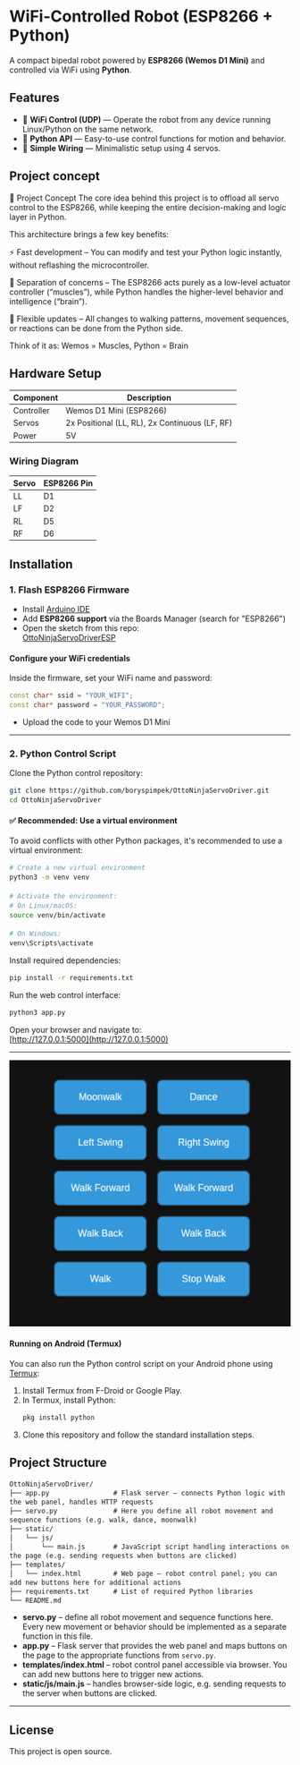 # WiFi-Controlled Robot (ESP8266 + Python)

A compact bipedal robot powered by **ESP8266 (Wemos D1 Mini)** and controlled via WiFi using **Python**.

## Features

- 📡 **WiFi Control (UDP)** — Operate the robot from any device running Linux/Python on the same network.
- 🐍 **Python API** — Easy-to-use control functions for motion and behavior.
- 🔌 **Simple Wiring** — Minimalistic setup using 4 servos.

## Project concept

🧠 Project Concept
The core idea behind this project is to offload all servo control to the ESP8266, while keeping the entire decision-making and logic layer in Python.

This architecture brings a few key benefits:

⚡ Fast development – You can modify and test your Python logic instantly, without reflashing the microcontroller.

🧠 Separation of concerns – The ESP8266 acts purely as a low-level actuator controller (“muscles”), while Python handles the higher-level behavior and intelligence (“brain”).

🔄 Flexible updates – All changes to walking patterns, movement sequences, or reactions can be done from the Python side.

Think of it as:
Wemos = Muscles, 
Python = Brain

## Hardware Setup

| Component   | Description                              |
|------------|------------------------------------------|
| Controller | Wemos D1 Mini (ESP8266)                  |
| Servos     | 2x Positional (LL, RL), 2x Continuous (LF, RF) |
| Power      | 5V                                       |

### Wiring Diagram

| Servo | ESP8266 Pin |
|-------|-------------|
| LL    | D1          |
| LF    | D2          |
| RL    | D5          |
| RF    | D6          |

## Installation

### 1. Flash ESP8266 Firmware

- Install [Arduino IDE](https://www.arduino.cc/en/software)
- Add **ESP8266 support** via the Boards Manager (search for "ESP8266")
- Open the sketch from this repo:  
  [OttoNinjaServoDriverESP](https://github.com/boryspimpek/OttoNinjaServoDriverESP)

#### Configure your WiFi credentials

Inside the firmware, set your WiFi name and password:

```cpp
const char* ssid = "YOUR_WIFI";
const char* password = "YOUR_PASSWORD";
```

- Upload the code to your Wemos D1 Mini

---

### 2. Python Control Script

Clone the Python control repository:

```bash
git clone https://github.com/boryspimpek/OttoNinjaServoDriver.git
cd OttoNinjaServoDriver
```

#### ✅ Recommended: Use a virtual environment

To avoid conflicts with other Python packages, it's recommended to use a virtual environment:

```bash
# Create a new virtual environment
python3 -m venv venv

# Activate the environment:
# On Linux/macOS:
source venv/bin/activate

# On Windows:
venv\Scripts\activate
```

Install required dependencies:

```bash
pip install -r requirements.txt
```

Run the web control interface:

```bash
python3 app.py
```

Open your browser and navigate to:  
[http://127.0.0.1:5000](http://127.0.0.1:5000)

---

![Robot in action](images/screenshot.png)


#### Running on Android (Termux)

You can also run the Python control script on your Android phone using [Termux](https://termux.dev/en/):

1. Install Termux from F-Droid or Google Play.
2. In Termux, install Python:
   ```bash
   pkg install python
   ```
3. Clone this repository and follow the standard installation steps.

## Project Structure

```
OttoNinjaServoDriver/
├── app.py                # Flask server – connects Python logic with the web panel, handles HTTP requests
├── servo.py              # Here you define all robot movement and sequence functions (e.g. walk, dance, moonwalk)
├── static/
│   └── js/
│       └── main.js       # JavaScript script handling interactions on the page (e.g. sending requests when buttons are clicked)
├── templates/
│   └── index.html        # Web page – robot control panel; you can add new buttons here for additional actions
├── requirements.txt      # List of required Python libraries
└── README.md
```

- **servo.py** – define all robot movement and sequence functions here. Every new movement or behavior should be implemented as a separate function in this file.
- **app.py** – Flask server that provides the web panel and maps buttons on the page to the appropriate functions from `servo.py`.
- **templates/index.html** – robot control panel accessible via browser. You can add new buttons here to trigger new actions.
- **static/js/main.js** – handles browser-side logic, e.g. sending requests to the server when buttons are clicked.

---

## License

This project is open source.
